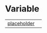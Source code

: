 # Variable



|                                                              |     |
| ------------------------------------------------------------ | --- |
| [placeholder](/web-components/variable/index/placeholder.md) |     |


